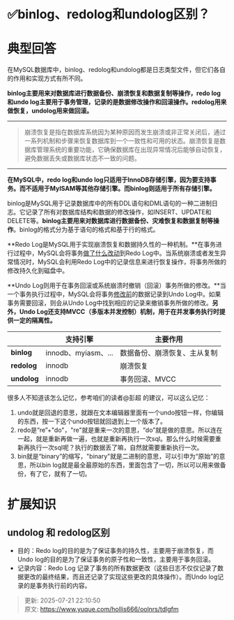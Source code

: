 # ✅binlog、redolog和undolog区别？

# 典型回答


在MySQL数据库中，binlog、redolog和undolog都是日志类型文件，但它们各自的作用和实现方式有所不同。



**binlog主要用来对数据库进行数据备份、崩溃恢复和数据复制等操作，redo log和undo log主要用于事务管理，记录的是数据修改操作和回滚操作。redolog用来做恢复，undolog用来做回滚。**

****

> 崩溃恢复是指在数据库系统因为某种原因而发生崩溃或非正常关闭后，通过一系列机制和步骤来恢复数据库到一个一致性和可用的状态。崩溃恢复是数据库管理系统的重要功能，它确保数据库在出现异常情况后能够自动恢复，避免数据丢失或数据库状态不一致的问题。
>

****

**在MySQL中，redo log和undo log只适用于InnoDB存储引擎，因为要支持事务。而不适用于MyISAM等其他存储引擎。而binlog则适用于所有存储引擎。**



binlog是MySQL用于记录数据库中的所有DDL语句和DML语句的一种二进制日志。它记录了所有对数据库结构和数据的修改操作，如INSERT、UPDATE和DELETE等。**binlog主要用来对数据库进行数据备份、灾难恢复和数据复制等操作**。binlog的格式分为基于语句的格式和基于行的格式。



**Redo Log是MySQL用于实现崩溃恢复和数据持久性的一种机制。**在事务进行过程中，MySQL会将事务<u>做了什么改动</u>到Redo Log中。当系统崩溃或者发生异常情况时，MySQL会利用Redo Log中的记录信息来进行恢复操作，将事务所做的修改持久化到磁盘中。



**Undo Log则用于在事务回滚或系统崩溃时撤销（回滚）事务所做的修改。**当一个事务执行过程中，MySQL会将事务<u>修改前</u>的数据记录到Undo Log中。如果事务需要回滚，则会从Undo Log中找到相应的记录来撤销事务所做的修改。**另外，Undo Log还支持MVCC（多版本并发控制）机制，用于在并发事务执行时提供一定的隔离性。**



| | **支持引擎** | **主要作用** |
| --- | --- | --- |
| **binlog** | innodb、myiasm、... | 数据备份、崩溃恢复、主从复制 |
| **redolog** | innodb | 崩溃恢复 |
| **undolog** | innodb | 事务回滚、MVCC |




很多人不知道该怎么记忆，参考咱们的读者@彭超 的建议，可以这么记忆：

1. undo就是回退的意思，就跟在文本编辑器里面有一个undo按钮一样，你编辑的东西，按一下这个undo按钮就回退到上一个版本了。
2. redo是“re”+"do"，"re"就是重来一次的意思，“do”就是做的意思。所以连在一起，就是重新再做一遍，也就是重新再执行一次sql。那么什么时候需要重新再执行一次sql呢？执行的数据丢了嘛，自然就需要重新执行一次。
3. bin就是“binary”的缩写，"binary"就是二进制的意思，可以引申为“原始”的意思，所以bin log就是最全最原始的东西，里面包含了一切，所以可以用来做备份，有了它，就有了一切。

# 扩展知识


## undolog 和 redolog区别


+ 目的：Redo log的目的是为了保证事务的持久性，主要用于崩溃恢复，而Undo log的目的是为了保证事务的原子性和一致性，主要用于事务回滚。
+ 记录内容：Redo Log 记录了事务的所有数据更改（这些日志不仅仅记录了数据更改的最终结果，而且还记录了实现这些更改的具体操作）。而Undo log记录的是事务执行前的内容。



> 更新: 2025-07-21 22:10:50  
> 原文: <https://www.yuque.com/hollis666/oolnrs/tdlgfm>